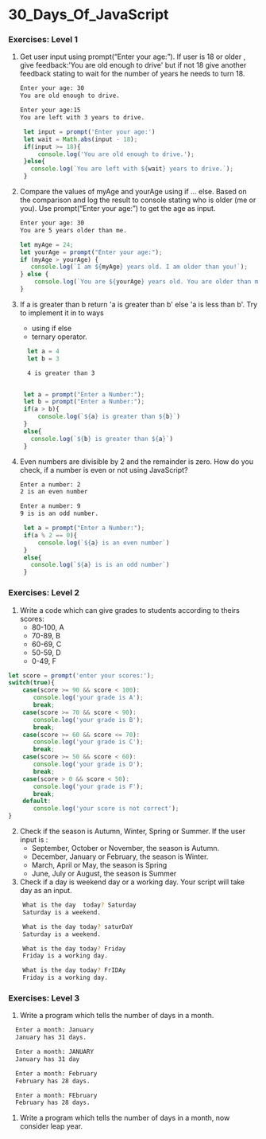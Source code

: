 # 30_Days_Of_JavaScript


### Exercises: Level 1

1. Get user input using prompt(“Enter your age:”). If user is 18 or older , give feedback:'You are old enough to drive' but if not 18 give another feedback stating to  wait for the number of years he needs to turn 18.

   ```sh
   Enter your age: 30
   You are old enough to drive.

   Enter your age:15
   You are left with 3 years to drive.
   ```
   
   ```js
    let input = prompt('Enter your age:')
    let wait = Math.abs(input - 18);
    if(input >= 18){
        console.log('You are old enough to drive.');
    }else{
      console.log(`You are left with ${wait} years to drive.`);
    }
   ```

1. Compare the values of myAge and yourAge using if … else. Based on the comparison and log the result to console stating who is older (me or you). Use prompt(“Enter your age:”) to get the age as input.

   ```sh
   Enter your age: 30
   You are 5 years older than me.
   ```
   ```js
   let myAge = 24;
   let yourAge = prompt("Enter your age:");
   if (myAge > yourAge) {
      console.log(`I am ${myAge} years old. I am older than you!`);
   } else {
       console.log(`You are ${yourAge} years old. You are older than me!`);
   }
   ```

1. If a is greater than b return 'a is greater than b' else 'a is less than b'. Try to implement it in to ways

    - using if else
    - ternary operator.

    ```js
      let a = 4
      let b = 3
    ```

    ```sh
      4 is greater than 3
    ```

   ```js
   
    let a = prompt("Enter a Number:");
    let b = prompt("Enter a Number:");
    if(a > b){
        console.log(`${a} is greater than ${b}`)
    }
    else{
      console.log(`${b} is greater than ${a}`)
    }

   ```
1. Even numbers are divisible by 2 and the remainder is zero. How do you check, if a number is even or not using JavaScript?

    ```sh
    Enter a number: 2
    2 is an even number

    Enter a number: 9
    9 is is an odd number.
    ```
    
    ```js
     let a = prompt("Enter a Number:");
     if(a % 2 == 0){
         console.log(`${a} is an even number`)
     }
     else{
       console.log(`${a} is is an odd number`)
     }
    ```

### Exercises: Level 2

1. Write a code which  can give grades to students according to theirs scores:
   - 80-100, A
   - 70-89, B
   - 60-69, C
   - 50-59, D
   - 0-49, F

  ```js
let score = prompt('enter your scores:');
switch(true){
      case(score >= 90 && score < 100):
         console.log('your grade is A');
         break;
      case(score >= 70 && score < 90):
         console.log('your grade is B');
         break;
      case(score >= 60 && score <= 70):
         console.log('your grade is C');
         break;
      case(score >= 50 && score < 60):
         console.log('your grade is D');
         break;
      case(score > 0 && score < 50):
         console.log('your grade is F');
         break;
      default:
         console.log('your score is not correct');
}

  ```
 
2. Check if the season is Autumn, Winter, Spring or Summer.
   If the user input is :
   - September, October or November, the season is Autumn.
   - December, January or February, the season is Winter.
   - March, April or May, the season is Spring
   - June, July or August, the season is Summer
1. Check if a day is weekend day or a working day. Your script will take day as an input.

```sh
    What is the day  today? Saturday
    Saturday is a weekend.

    What is the day today? saturDaY
    Saturday is a weekend.

    What is the day today? Friday
    Friday is a working day.

    What is the day today? FrIDAy
    Friday is a working day.
  ```

### Exercises: Level 3

1. Write a program which tells the number of days in a month.

  ```sh
    Enter a month: January
    January has 31 days.

    Enter a month: JANUARY
    January has 31 day

    Enter a month: February
    February has 28 days.

    Enter a month: FEbruary
    February has 28 days.
  ```

1. Write a program which tells the number of days in a month, now consider leap year.

